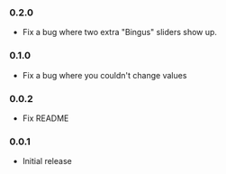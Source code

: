 ### 0.2.0

- Fix a bug where two extra "Bingus" sliders show up.

### 0.1.0

- Fix a bug where you couldn't change values

### 0.0.2

- Fix README

### 0.0.1

- Initial release